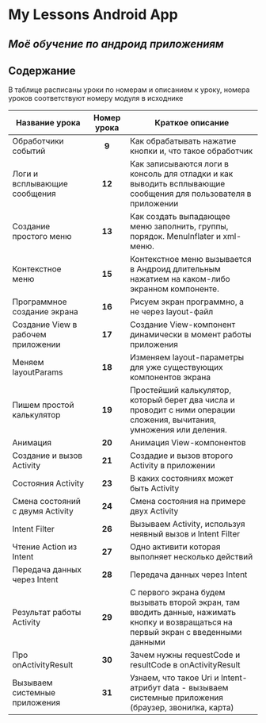 # My Lessons Android App
## _Моё обучение по андроид приложениям_

## Содержание

В таблице расписаны уроки по номерам и описанием к уроку, номера уроков соответствуют номеру модуля в исходнике

| Название урока                     | Номер урока | Краткое описание                                                                                                                      |
|------------------------------------|:-----------:|---------------------------------------------------------------------------------------------------------------------------------------|
| Обработчики событий                |    **9**    | Как обрабатывать нажатие кнопки и, что такое обработчик                                                                               |
| Логи и всплывающие сообщения       |   **12**    | Как записываются логи в консоль для отладки и как выводить всплывающие сообщения для пользователя в приложении                        |
| Создание простого меню             |   **13**    | Как создать выпадающее меню заполнить, группы, порядок. MenuInflater и xml-меню.                                                      |
| Контекстное меню                   |   **15**    | Контекстное меню вызывается в Андроид длительным нажатием на каком-либо экранном компоненте.                                          |
| Программное создание экрана        |   **16**    | Рисуем экран программно, а не через layout-файл                                                                                       |
| Создание View в рабочем приложении |   **17**    | Создание View-компонент динамически в момент работы приложения                                                                        |
| Меняем layoutParams                |   **18**    | Изменяем layout-параметры для уже существующих компонентов экрана                                                                     |
| Пишем простой калькулятор          |   **19**    | Простейший калькулятор, который берет два числа и проводит с ними операции сложения, вычитания, умножения или деления.                |
| Анимация                           |   **20**    | Анимация View-компонентов                                                                                                             |
| Создание и вызов Activity          |   **21**    | Создадие и вызов второго Activity в приложении                                                                                        |
| Состояния Activity                 |   **23**    | В каких состояниях может быть Activity                                                                                                |
| Смена состояний с двумя Activity   |   **24**    | Смена состояния на примере двух Activity                                                                                              |
| Intent Filter                      |   **26**    | Вызываем Activity, используя неявный вызов и Intent Filter                                                                            |
| Чтение Action из Intent            |   **27**    | Одно активити которая выполняет несколько действий                                                                                    |
| Передача данных через Intent       |   **28**    | Передача данных через Intent                                                                                                          |
| Результат работы Activity          |   **29**    | С первого экрана будем вызывать второй экран, там вводить данные, нажимать кнопку и возвращаться на первый экран с введенными данными |
| Про onActivityResult               |   **30**    | Зачем нужны requestCode и resultCode в onActivityResult                                                                               |
| Вызываем системные приложения      |   **31**    | Узнаем, что такое Uri и Intent-атрибут data - вызываем системные приложения (браузер, звонилка, карта)                                |

